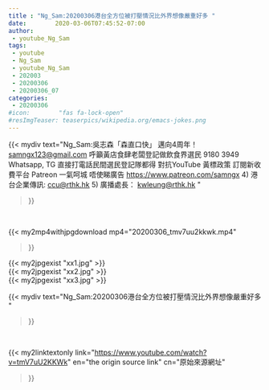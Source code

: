 ```yaml
---
title : "Ng_Sam:20200306港台全方位被打壓情況比外界想像嚴重好多 "
date:        2020-03-06T07:45:52-07:00
author:
 - youtube_Ng_Sam
tags:
 - youtube
 - Ng_Sam
 - youtube_Ng_Sam
 - 202003
 - 20200306
 - 20200306_07
categories:
 - 20200306
#icon:        "fas fa-lock-open"
#resImgTeaser: teaserpics/wikipedia.org/emacs-jokes.png
---
```


{{< mydiv text="Ng_Sam:吳志森「森直口快」 邁向4周年！ samngx123@gmail.com  呼籲黃店食肆老闆登記做飲食界選民 9180 3949 Whatsapp, TG 直接打電話民間選民登記隊都得  對抗YouTube 黃標政策 訂閱新收費平台 Patreon 一氣呵城 唔使睇廣告 https://www.patreon.com/samngx   4) 港台企業傳訊: ccu@rthk.hk  5) 廣播處長： kwleung@rthk.hk "
>}}
<br>


{{< my2mp4withjpgdownload mp4="20200306_tmv7uu2kkwk.mp4"
>}}

{{< my2jpgexist "xx1.jpg" >}}<br>
{{< my2jpgexist "xx2.jpg" >}}<br>
{{< my2jpgexist "xx3.jpg" >}}<br>



{{< mydiv text="Ng_Sam:20200306港台全方位被打壓情況比外界想像嚴重好多 "
>}}
<br>

{{< my2linktextonly link="https://www.youtube.com/watch?v=tmV7uU2KKWk"
en="the origin source link" cn="原始來源網址"
>}}


<br>

